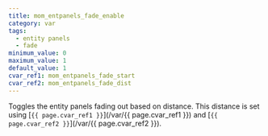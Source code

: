 ```yaml
---
title: mom_entpanels_fade_enable
category: var
tags:
  - entity panels
  - fade
minimum_value: 0
maximum_value: 1
default_value: 1
cvar_ref1: mom_entpanels_fade_start
cvar_ref2: mom_entpanels_fade_dist
---
```


Toggles the entity panels fading out based on distance. This distance is set using [`{{ page.cvar_ref1 }}`](/var/{{ page.cvar_ref1 }}) and [`{{ page.cvar_ref2 }}`](/var/{{ page.cvar_ref2 }}).